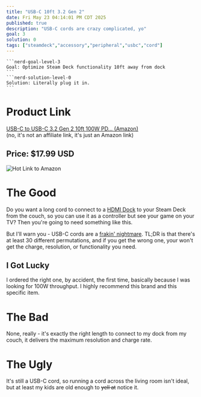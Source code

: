 ```yaml
---
title: "USB-C 10ft 3.2 Gen 2"
date: Fri May 23 04:14:01 PM CDT 2025
published: true
description: "USB-C cords are crazy complicated, yo"
goal: 3
solution: 0
tags: ["steamdeck","accessory","peripheral","usbc","cord"]
---
```

````flare
```nerd-goal-level-3
Goal: Optimize Steam Deck functionality 10ft away from dock
```
```nerd-solution-level-0
Solution: Literally plug it in.
```
````
# Product Link

[USB-C to USB-C 3.2 Gen 2 10ft 100W PD... (Amazon)](https://www.amazon.com/dp/B089FV33QX?ref=ppx_yo2ov_dt_b_fed_asin_title)  
(no, it's not an affiliate link, it's just an Amazon link)

## Price: $17.99 USD

![Hot Link to Amazon](https://m.media-amazon.com/images/I/61qdgfRqTWL._AC_SL1500_.jpg)

# The Good

Do you want a long cord to connect to a [HDMI Dock](#/steamdeck/peripherals/park-sung-7-in-1-hdmi-docking-station) to your Steam Deck from the couch, so you can use it as a controller but see your game on your TV? Then you're going to need something like this.

But I'll warn you - USB-C cords are a [frakin' nightmare](https://learn.adafruit.com/understanding-usb-type-c-cable-types-pitfalls-and-more/cable-types-and-differences). TL;DR is that there's at least 30 different permutations, and if you get the wrong one, your won't get the charge, resolution, or functionality you need.

## I Got Lucky

I ordered the right one, by accident, the first time, basically because I was looking for 100W throughput. I highly recommend this brand and this specific item.

# The Bad

None, really - it's exactly the right length to connect to my dock from my couch, it delivers the maximum resolution and charge rate.

# The Ugly

It's still a USB-C cord, so running a cord across the living room isn't ideal, but at least my kids are old enough to ~~yell at~~ notice it.
